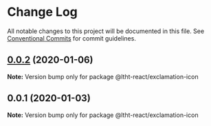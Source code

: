 # Change Log

All notable changes to this project will be documented in this file.
See [Conventional Commits](https://conventionalcommits.org) for commit guidelines.

## [0.0.2](https://github.com/ltht-epr/ltht-react/compare/@ltht-react/exclamation-icon@0.0.1...@ltht-react/exclamation-icon@0.0.2) (2020-01-06)

**Note:** Version bump only for package @ltht-react/exclamation-icon





## 0.0.1 (2020-01-03)

**Note:** Version bump only for package @ltht-react/exclamation-icon
